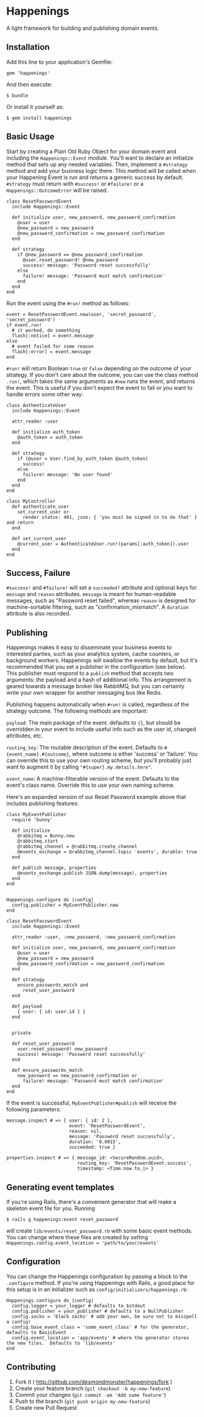 # Happenings

A light framework for building and publishing domain events.

## Installation

Add this line to your application's Gemfile:

    gem 'happenings'

And then execute:

    $ bundle

Or install it yourself as:

    $ gem install happenings

## Basic Usage

Start by creating a Plain Old Ruby Object for your domain event and including the `Happenings::Event` module.
You'll want to declare an initialize method that sets up any needed variables.  Then, implement
a `#strategy` method and add your business logic there.  This method will be called when your
Happening Event is run and returns a generic success by default.  `#strategy` must return with
`#success!` or `#failure!` or a `Happenings::OutcomeError` will be raised.

```
class ResetPasswordEvent
  include Happenings::Event

  def initialize user, new_password, new_password_confirmation
    @user = user
    @new_password = new_password
    @new_password_confirmation = new_password_confirmation
  end

  def strategy
    if @new_password == @new_password_confirmation
      @user.reset_password! @new_password
      success! message: 'Password reset successfully'
    else
      failure! message: 'Password must match confirmation'
    end
  end
end
```

Run the event using the `#run!` method as follows:

```
event = ResetPasswordEvent.new(user, 'secret_password', 'secret_password')
if event.run!
  # it worked, do something
  flash[:notice] = event.message
else
  # event failed for some reason
  flash[:error] = event.message
end
```

`#run!` will return Boolean `true` or `false` depending on the outcome of your strategy.  If you don't care about the outcome, you can use
the class method `.run!`, which takes the same arguments as `#new` runs the event, and returns the event.  This is useful if you don't expect
the event to fail or you want to handle errors some other way:

```
class AuthenticateUser
  include Happenings::Event

  attr_reader :user

  def initialize auth_token
    @auth_token = auth_token
  end

  def strategy
    if (@user = User.find_by_auth_token @auth_token)
      success!
    else
      failure! message: 'No user found'
    end
  end
end

class MyController
  def authenticate_user
    set_current_user or
      render status: 401, json: { 'you must be signed in to do that' } and return
  end

  def set_current_user
    @current_user = AuthenticateUser.run!(params[:auth_token]).user
  end
end
```

## Success, Failure
`#success!` and `#failure!` will set a `succeeded?` attribute and optional keys for 
`message` and `reason` attributes.  `message` is meant for human-readable messages, 
such as "Password reset failed", whereas `reason` is designed for machine-sortable
filtering, such as "confirmation\_mismatch".  A `duration` attribute is also recorded.


## Publishing
Happenings makes it easy to disseminate your business events to interested parties, such as
your analytics system, cache counters, or background workers.  Happenings will swallow the
events by default, but it's recommended that you set a publisher in the configuration (see below).
This publisher must respond to a `publish` method that accepts two arguments: the 
payload and a hash of additional info.  This arrangement is geared towards a message broker like
RabbitMQ, but you can certainly write your own wrapper for another messaging bus like Redis.

Publishing happens automatically when `#run!` is called, regardless of the strategy outcome.  The following methods are important:

`payload`: The main package of the event.  defaults to `{}`, but should
be overridden in your event to include useful info such as the user id, changed attributes, etc.

`routing_key`: The routable description of the event.  Defaults to `#{event_name}.#{outcome}`, where outcome is either 'success' or 'failure'.
You can override this to use your own routing scheme, but you'll probably just want to augment it by
calling `"#{super}.my.details.here"`.

`event_name`: A machine-filterable version of the event.  Defaults to the event's class name.  Override
this to use your own naming scheme.

Here's an expanded version of our Reset Password example above that includes publishing features:

```
class MyEventPublisher
  require 'bunny'

  def initialize
    @rabbitmq = Bunny.new
    @rabbitmq.start
    @rabbitmq_channel = @rabbitmq.create_channel
    @events_exchange = @rabbitmq_channel.topic 'events', durable: true
  end

  def publish message, properties
    @events_exchange.publish JSON.dump(message), properties
  end
end


Happenings.configure do |config|
  config.publisher = MyEventPublisher.new
end

class ResetPasswordEvent
  include Happenings::Event

  attr_reader :user, :new_password, :new_password_confirmation

  def initialize user, new_password, new_password_confirmation
    @user = user
    @new_password = new_password
    @new_password_confirmation = new_password_confirmation
  end

  def strategy
    ensure_passwords_match and
      reset_user_password
  end

  def payload
    { user: { id: user.id } }
  end


  private

  def reset_user_password
    user.reset_password! new_password
    success! message: 'Password reset successfully'
  end

  def ensure_passwords_match
    new_password == new_password_confirmation or
      failure! message: 'Password must match confirmation'
  end
end
```

If the event is successful, `MyEventPublisher#publish` will receive the following parameters:
```
message.inspect # => { user: { id: 2 },
                       event: 'ResetPasswordEvent',
                       reason: nil,
                       message: 'Password reset successfully',
                       duration: '0.0015',
                       succeeded: true }

properties.inspect # => { message_id: <SecureRandom.uuid>,
                          routing_key: 'ResetPasswordEvent.success',
                          timestamp: <Time.now.to_i> }
```
## Generating event templates

If you're using Rails, there's a convenient generator that will make a skeleton event file for you. Running
```
$ rails g happenings:event reset_password
```
will create `lib/events/reset_password.rb` with some basic event methods.  You can change where these files
are created by setting `Happenings.config.event_location = 'path/to/your/events'`


## Configuration
You can change the Happenings configuration by passing a block to the `.configure` method.
If you're using Happenings with Rails, a good place for this setup is in an
initializer such as `config/initializers/happenings.rb`:

```
Happenings.configure do |config|
  config.logger = your_logger # defaults to $stdout
  config.publisher = your_publisher # defaults to a NullPublisher
  config.socks = 'black socks' # add your own, be sure not to misspell a config!
  config.base_event_class = 'some_event_class' # for the generator, defaults to BasicEvent
  config.event_location = 'app/events' # where the generator stores the new files.  Defaults to 'lib/events'
end
```

## Contributing

1. Fork it ( http://github.com/desmondmonster/happenings/fork )
2. Create your feature branch (`git checkout -b my-new-feature`)
3. Commit your changes (`git commit -am 'Add some feature'`)
4. Push to the branch (`git push origin my-new-feature`)
5. Create new Pull Request
